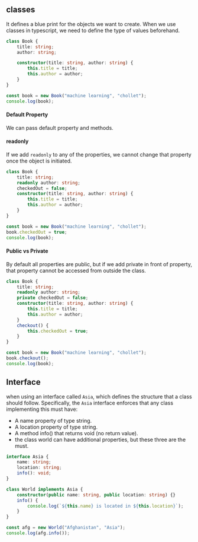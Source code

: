 ## classes

It defines a blue print for the objects we want to create.
When we use classes in typescript, we need to define the type of values beforehand.

```ts
class Book {
	title: string;
	author: string;

	constructor(title: string, author: string) {
		this.title = title;
		this.author = author;
	}
}

const book = new Book("machine learning", "chollet");
console.log(book);
```

#### Default Property

We can pass default property and methods.

#### readonly

If we add `readonly` to any of the properties, we cannot change that property once the object is initiated.

```ts
class Book {
	title: string;
	readonly author: string;
	checkedOut = false;
	constructor(title: string, author: string) {
		this.title = title;
		this.author = author;
	}
}

const book = new Book("machine learning", "chollet");
book.checkedOut = true;
console.log(book);
```

#### Public vs Private

By default all properties are public, but if we add private in front of property, that property cannot be accessed from outside the class.

```ts
class Book {
	title: string;
	readonly author: string;
	private checkedOut = false;
	constructor(title: string, author: string) {
		this.title = title;
		this.author = author;
	}
	checkout() {
		this.checkedOut = true;
	}
}

const book = new Book("machine learning", "chollet");
book.checkout();
console.log(book);
```

## Interface

when using an interface called `Asia`, which defines the structure that a class should follow. Specifically, the `Asia` interface enforces that any class implementing this must have:

- A name property of type string.
- A location property of type string.
- A method info() that returns void (no return value).
- the class world can have additional properties, but these three are the must.

```ts
interface Asia {
	name: string;
	location: string;
	info(): void;
}

class World implements Asia {
	constructor(public name: string, public location: string) {}
	info() {
		console.log(`${this.name} is located in ${this.location}`);
	}
}

const afg = new World("Afghanistan", "Asia");
console.log(afg.info());
```
